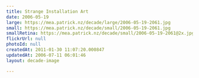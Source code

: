 ```yaml
---
title: Strange Installation Art
date: 2006-05-19
large: https://mea.patrick.nz/decade/large/2006-05-19-2061.jpg
small: https://mea.patrick.nz/decade/small/2006-05-19-2061.jpg
smallRetina: https://mea.patrick.nz/decade/small/2006-05-19-2061@2x.jpg
flickrUrl: null
photoId: null
createdAt: 2011-01-30 11:07:20.000847
updatedAt: 2006-07-11 06:01:46
layout: decade-image

---
```


